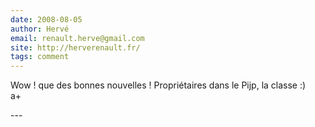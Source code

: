 ```yaml
---
date: 2008-08-05
author: Hervé
email: renault.herve@gmail.com
site: http://herverenault.fr/
tags: comment
---
```


<p>Wow ! que des bonnes nouvelles ! Propriétaires dans le Pijp, la classe :)<br />
a+<br />
</p>
---
